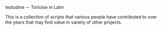 testudine -- Tortoise in Latin

This is a collection of scripts that various people have contributed
to over the years that may find value in variety of other projects.
